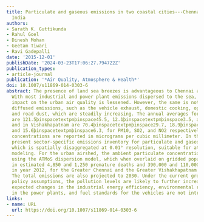 ```yaml
---
title: Particulate and gaseous emissions in two coastal cities---Chennai and Vishakhapatnam,
  India
authors:
- Sarath K. Guttikunda
- Rahul Goel
- Dinesh Mohan
- Geetam Tiwari
- Ravi Gadepalli
date: '2015-12-01'
publishDate: '2024-03-23T17:06:27.794722Z'
publication_types:
- article-journal
publication: '*Air Quality, Atmosphere & Health*'
doi: 10.1007/s11869-014-0303-6
abstract: The presence of land sea breezes is advantageous to Chennai and Vishakhapatnam.
  With most industrial and power plant emissions dispersed to the sea, their overall
  impact on the urban air quality is lessened. However, the same is not true for the
  diffused emissions, such as the vehicle exhaust, domestic cooking, open waste burning,
  and road dust, which are steadily increasing. The annual averages for 2012 in Chennai
  are 121.5þinspacetextpmþinspace45.5, 12.1þinspacetextpmþinspace3.5, and 20.8þinspacetextpmþinspace7.0
  and in Vishakhapatnam are 70.4þinspacetextpmþinspace29.7, 18.9þinspacetextpmþinspace14.4,
  and 15.6þinspacetextpmþinspace6.3, for PM10, SO2, and NO2 respectively. All the
  concentrations are reported in micrograms per cubic millimeter. In this paper, we
  present sector-specific emissions inventory for particulate and gaseous pollutants,
  which is spatially disaggregated at 0.01° resolution, suitable for atmospheric dispersion
  modeling. For the urban airshed, the ambient particulate concentrations were modeled
  using the ATMoS dispersion model, which when overlaid on gridded population, resulted
  in estimated 4,850 and 1,250 premature deaths and 390,000 and 110,000 asthma attacks
  in year 2012, for the Greater Chennai and the Greater Vishakhapatnam regions, respectively.
  The total emissions are also projected to 2030. Under the current growth rates and
  policy assumptions, the pollution levels are likely to further increase, if the
  expected changes in the industrial energy efficiency, environmental regulations
  in the power plants, and fuel standards for the vehicles are not introduced as planned.
links:
- name: URL
  url: https://doi.org/10.1007/s11869-014-0303-6
---
```

